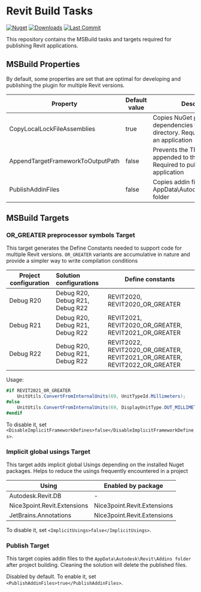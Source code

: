 # Revit Build Tasks

[![Nuget](https://img.shields.io/nuget/vpre/Nice3point.Revit.Build.Tasks?style=for-the-badge)](https://www.nuget.org/packages/Nice3point.Revit.Build.Tasks)
[![Downloads](https://img.shields.io/nuget/dt/Nice3point.Revit.Build.Tasks?style=for-the-badge)](https://www.nuget.org/packages/Nice3point.Revit.Build.Tasks)
[![Last Commit](https://img.shields.io/github/last-commit/Nice3point/Revit.Build.Tasks/develop?style=for-the-badge)](https://github.com/Nice3point/Revit.Build.Tasks/commits/main)

This repository contains the MSBuild tasks and targets required for publishing Revit applications.

## MSBuild Properties

By default, some properties are set that are optimal for developing and publishing the plugin for multiple Revit versions.

| Property                          | Default value | Description                                                                                   |
|-----------------------------------|---------------|-----------------------------------------------------------------------------------------------|
| CopyLocalLockFileAssemblies       | true          | Copies NuGet package dependencies to the output directory. Required to publish an application |
| AppendTargetFrameworkToOutputPath | false         | Prevents the TFM from being appended to the output path. Required to publish an application   |
| PublishAddinFiles                 | false         | Copies addin files to the AppData\Autodesk\Revit\Addins folder                                |

## MSBuild Targets

### OR_GREATER preprocessor symbols Target

This target generates the Define Constants needed to support code for multiple Revit versions. 
`OR_GREATER` variants are accumulative in nature and provide a simpler way to write compilation conditions

| Project configuration | Solution configurations         | Define constants                                                            |
|-----------------------|:--------------------------------|-----------------------------------------------------------------------------|
| Debug R20             | Debug R20, Debug R21, Debug R22 | REVIT2020, REVIT2020_OR_GREATER                                             |
| Debug R21             | Debug R20, Debug R21, Debug R22 | REVIT2021, REVIT2020_OR_GREATER, REVIT2021_OR_GREATER                       |
| Debug R22             | Debug R20, Debug R21, Debug R22 | REVIT2022, REVIT2020_OR_GREATER, REVIT2021_OR_GREATER, REVIT2022_OR_GREATER |

Usage:

```C#
#if REVIT2021_OR_GREATER
    UnitUtils.ConvertFromInternalUnits(69, UnitTypeId.Millimeters);
#else
    UnitUtils.ConvertFromInternalUnits(69, DisplayUnitType.DUT_MILLIMETERS);
#endif
```

To disable it, set `<DisableImplicitFrameworkDefines>false</DisableImplicitFrameworkDefines>`.

### Implicit global usings Target

This target adds implicit global Usings depending on the installed Nuget packages. Helps to reduce the usings frequently encountered in a project

| Using                       | Enabled by package          |
|-----------------------------|-----------------------------|
| Autodesk.Revit.DB           | -                           |
| Nice3point.Revit.Extensions | Nice3point.Revit.Extensions |
| JetBrains.Annotations       | Nice3point.Revit.Extensions |

To disable it, set `<ImplicitUsings>false</ImplicitUsings>`.

### Publish Target

This target copies addin files to the `AppData\Autodesk\Revit\Addins folder` after project building.
Cleaning the solution will delete the published files.

Disabled by default. To enable it, set `<PublishAddinFiles>true</PublishAddinFiles>`.